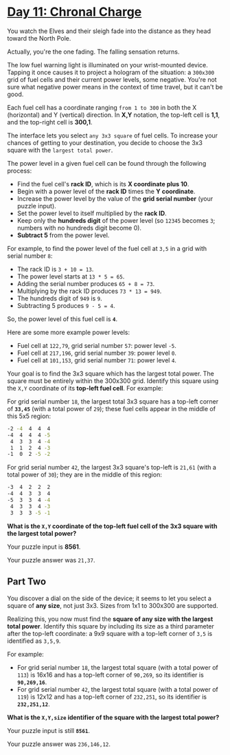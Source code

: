 # [Day 11: Chronal Charge](https://adventofcode.com/2018/day/11)

You watch the Elves and their sleigh fade into the distance as they head toward the North Pole.

Actually, you're the one fading. The falling sensation returns.

The low fuel warning light is illuminated on your wrist-mounted device. Tapping it once causes it to project a hologram of the situation: a `300x300` grid of fuel cells and their current power levels, some negative. You're not sure what negative power means in the context of time travel, but it can't be good.

Each fuel cell has a coordinate ranging `from 1 to 300` in both the X (horizontal) and Y (vertical) direction. In **X,Y** notation, the top-left cell is **1,1**, and the top-right cell is **300,1**.

The interface lets you select `any 3x3 square` of fuel cells. To increase your chances of getting to your destination, you decide to choose the 3x3 square with the `largest total power`.

The power level in a given fuel cell can be found through the following process:

- Find the fuel cell's **rack ID**, which is its **X coordinate plus 10**.
- Begin with a power level of the **rack ID** times the **Y coordinate**.
- Increase the power level by the value of the **grid serial number** (your puzzle input).
- Set the power level to itself multiplied by the **rack ID**.
- Keep only the **hundreds digit** of the power level (so `12345` becomes `3`; numbers with no hundreds digit become 0).
- **Subtract 5** from the power level.

For example, to find the power level of the fuel cell at `3,5` in a grid with serial number `8`:

- The rack ID is `3 + 10 = 13`.
- The power level starts at `13 * 5 = 65`.
- Adding the serial number produces `65 + 8 = 73`.
- Multiplying by the rack ID produces `73 * 13 = 949`.
- The hundreds digit of `949` is `9`.
- Subtracting 5 produces `9 - 5 = 4`.

So, the power level of this fuel cell is **`4`**.

Here are some more example power levels:

- Fuel cell at `122,79`, grid serial number `57`: power level `-5`.
- Fuel cell at `217,196`, grid serial number `39`: power level `0`.
- Fuel cell at `101,153`, grid serial number `71`: power level `4`.

Your goal is to find the 3x3 square which has the largest total power. The square must be entirely within the 300x300 grid. Identify this square using the `X,Y` coordinate of its **top-left fuel cell**. For example:

For grid serial number `18`, the largest total 3x3 square has a top-left corner of **`33,45`** (with a total power of `29`); these fuel cells appear in the middle of this 5x5 region:

```cmd
-2 -4  4  4  4
-4  4  4  4 -5
 4  3  3  4 -4
 1  1  2  4 -3
-1  0  2 -5 -2
```

For grid serial number `42`, the largest 3x3 square's top-left is `21,61` (with a total power of `30`); they are in the middle of this region:

```cmd
-3  4  2  2  2
-4  4  3  3  4
-5  3  3  4 -4
 4  3  3  4 -3
 3  3  3 -5 -1
```

**What is the `X,Y` coordinate of the top-left fuel cell of the 3x3 square with the largest total power?**

Your puzzle input is **8561**.

Your puzzle answer was `21,37`.

## Part Two

You discover a dial on the side of the device; it seems to let you select a square of **any size**, not just 3x3. Sizes from 1x1 to 300x300 are supported.

Realizing this, you now must find the **square of any size with the largest total power**. Identify this square by including its size as a third parameter after the top-left coordinate: a 9x9 square with a top-left corner of `3,5` is identified as `3,5,9`.

For example:

- For grid serial number `18`, the largest total square (with a total power of `113`) is 16x16 and has a top-left corner of `90,269`, so its identifier is **`90,269,16`**.
- For grid serial number `42`, the largest total square (with a total power of `119`) is 12x12 and has a top-left corner of `232,251`, so its identifier is **`232,251,12`**.

**What is the `X,Y,size` identifier of the square with the largest total power?**

Your puzzle input is still **`8561`**.

Your puzzle answer was `236,146,12`.
